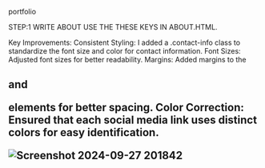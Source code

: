  portfolio

STEP:1  WRITE ABOUT USE THE THESE KEYS IN ABOUT.HTML.

Key Improvements:
Consistent Styling: I added a .contact-info class to standardize the font size and color for contact information.
Font Sizes: Adjusted font sizes for better readability.
Margins: Added margins to the <h2> and <p> elements for better spacing.
Color Correction: Ensured that each social media link uses distinct colors for easy identification.

![Screenshot 2024-09-27 201842](https://github.com/user-attachments/assets/c77aa310-3302-4a59-a7ad-af4ae76038f2)

